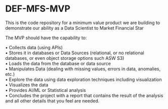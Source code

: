 # DEF-MFS-MVP
This is the code repository for a minimum value product we are building to demonstrate our ability as a Data Scientist to Market Financial Star


The MVP should have the capability to: 

•	Collects data (using APIs)  
•	Stores it in databases or Data Sources (relational, or no relational databases, or even object storage options such ASW S3)   
•	Loads the data from the database or data source   
•	Manipulates Data (dealing with missing values, errors in data, anomalies, etc.)   
•	Explore the data using data exploration techniques including visualization    
•	Visualizes the data    
•	Provides AI/ML or Statistical analysis    
•	Concludes the project with a report that contains the result of the analysis and all other details that you feel are needed.    
